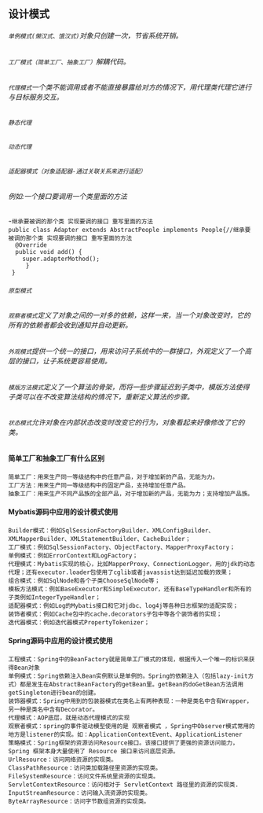 ## 设计模式
###### `单例模式(懒汉式、饿汉式)`对象只创建一次，节省系统开销。
###### `工厂模式（简单工厂、抽象工厂）`解耦代码。
###### `代理模式`一个类不能调用或者不能直接暴露给对方的情况下，用代理类代理它进行与目标服务交互。
###### `静态代理`
###### `动态代理`
###### `适配器模式（对象适配器-通过关联关系来进行适配）`
###### 例如:一个接口要调用一个类里面的方法
    ➛继承要被调的那个类 实现要调的接口 重写里面的方法
    public class Adapter extends AbstractPeople implements People{//继承要被调的那个类 实现要调的接口 重写里面的方法
      @Override
      public void add() {
        super.adapterMothod();
		 }
	 }
  
###### `原型模式`
###### `观察者模式`定义了对象之间的一对多的依赖，这样一来，当一个对象改变时，它的所有的依赖者都会收到通知并自动更新。
###### `外观模式`提供一个统一的接口，用来访问子系统中的一群接口，外观定义了一个高层的接口，让子系统更容易使用。
###### `模版方法模式`定义了一个算法的骨架，而将一些步骤延迟到子类中，模版方法使得子类可以在不改变算法结构的情况下，重新定义算法的步骤。
###### `状态模式`允许对象在内部状态改变时改变它的行为，对象看起来好像修改了它的类。

#### 简单工厂和抽象工厂有什么区别
	简单工厂：用来生产同一等级结构中的任意产品，对于增加新的产品，无能为力。
	工厂方法：用来生产同一等级结构中的固定产品，支持增加任意产品。
	抽象工厂：用来生产不同产品族的全部产品，对于增加新的产品，无能为力；支持增加产品族。
#### Mybatis源码中应用的设计模式使用
	Builder模式：例如SqlSessionFactoryBuilder、XMLConfigBuilder、XMLMapperBuilder、XMLStatementBuilder、CacheBuilder；
	工厂模式：例如SqlSessionFactory、ObjectFactory、MapperProxyFactory；
	单例模式：例如ErrorContext和LogFactory；
	代理模式：Mybatis实现的核心，比如MapperProxy、ConnectionLogger，用的jdk的动态代理；还有executor.loader包使用了cglib或者javassist达到延迟加载的效果；
	组合模式：例如SqlNode和各个子类ChooseSqlNode等；
	模板方法模式：例如BaseExecutor和SimpleExecutor，还有BaseTypeHandler和所有的子类例如IntegerTypeHandler；
	适配器模式：例如Log的Mybatis接口和它对jdbc、log4j等各种日志框架的适配实现；
	装饰者模式：例如Cache包中的cache.decorators子包中等各个装饰者的实现；
	迭代器模式：例如迭代器模式PropertyTokenizer；
#### Spring源码中应用的设计模式使用
	工程模式：Spring中的BeanFactory就是简单工厂模式的体现，根据传入一个唯一的标识来获得Bean对象
	单例模式：Spring依赖注入Bean实例默认是单例的。Spring的依赖注入（包括lazy-init方式）都是发生在AbstractBeanFactory的getBean里。getBean的doGetBean方法调用getSingleton进行bean的创建。
	装饰器模式：Spring中用到的包装器模式在类名上有两种表现：一种是类名中含有Wrapper，另一种是类名中含有Decorator。
	代理模式：AOP底层，就是动态代理模式的实现
	观察者模式：spring的事件驱动模型使用的是 观察者模式 ，Spring中Observer模式常用的地方是listener的实现。如：ApplicationContextEvent、ApplicationListener
	策略模式：Spring框架的资源访问Resource接口。该接口提供了更强的资源访问能力，Spring 框架本身大量使用了 Resource 接口来访问底层资源。
	UrlResource：访问网络资源的实现类。
	ClassPathResource：访问类加载路径里资源的实现类。
	FileSystemResource：访问文件系统里资源的实现类。
	ServletContextResource：访问相对于 ServletContext 路径里的资源的实现类.
	InputStreamResource：访问输入流资源的实现类。
	ByteArrayResource：访问字节数组资源的实现类。
